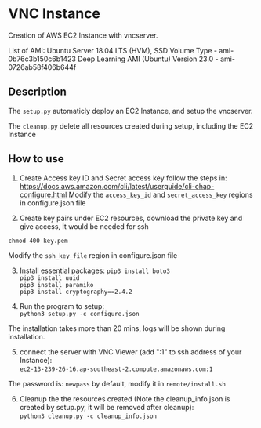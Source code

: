 # VNC Instance

Creation of AWS EC2 Instance with vncserver.

List of AMI:
Ubuntu Server 18.04 LTS (HVM), SSD Volume Type - ami-0b76c3b150c6b1423
Deep Learning AMI (Ubuntu) Version 23.0 - ami-0726ab58f406b644f


## Description

The ```setup.py``` automaticly deploy an EC2 Instance, and setup the vncserver. 

The ```cleanup.py``` delete all resources created during setup, including the EC2 Instance

## How to use

1. Create Access key ID and Secret access key follow the steps in: https://docs.aws.amazon.com/cli/latest/userguide/cli-chap-configure.html
Modify the ```access_key_id``` and ```secret_access_key``` regions in configure.json file

2. Create key pairs under EC2 resources, download the private key and give access, It would be needed for ssh

```chmod 400 key.pem```

Modify the ```ssh_key_file``` region in configure.json file 

3. Install essential packages:
```pip3 install boto3```  
```pip3 install uuid```  
```pip3 install paramiko```  
```pip3 install cryptography==2.4.2```  

4. Run the program to setup:   
```python3 setup.py -c configure.json```  

The installation takes more than 20 mins, logs will be shown during installation.  

5. connect the server with VNC Viewer (add ":1" to ssh address of your Instance):  
```ec2-13-239-26-16.ap-southeast-2.compute.amazonaws.com:1```  

The password is: ```newpass``` by default, modify it in ```remote/install.sh```

6. Cleanup the the resources created (Note the cleanup_info.json is created by setup.py, it will be removed after cleanup):  
```python3 cleanup.py -c cleanup_info.json```


